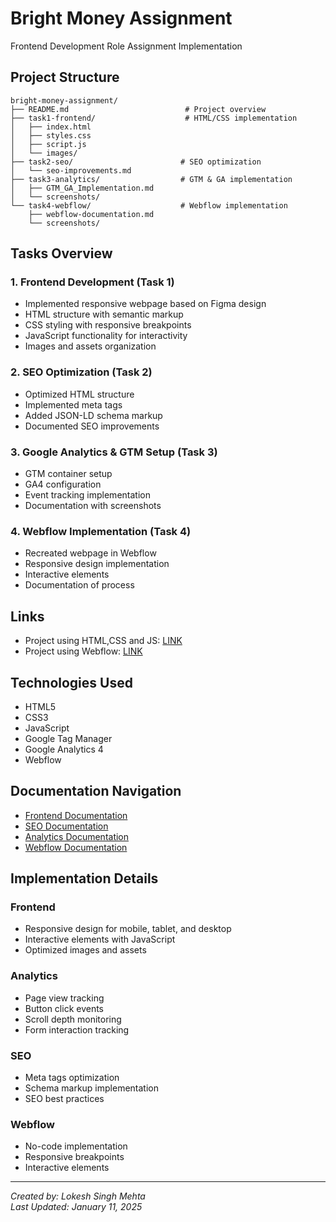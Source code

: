 # Bright Money Assignment

Frontend Development Role Assignment Implementation

## Project Structure
```
bright-money-assignment/
├── README.md                          # Project overview
├── task1-frontend/                    # HTML/CSS implementation
│   ├── index.html
│   ├── styles.css
│   ├── script.js
│   └── images/
├── task2-seo/                        # SEO optimization
│   └── seo-improvements.md
├── task3-analytics/                  # GTM & GA implementation
│   ├── GTM_GA_Implementation.md
│   └── screenshots/
└── task4-webflow/                    # Webflow implementation
    ├── webflow-documentation.md
    └── screenshots/
```

## Tasks Overview

### 1. Frontend Development (Task 1)
- Implemented responsive webpage based on Figma design
- HTML structure with semantic markup
- CSS styling with responsive breakpoints
- JavaScript functionality for interactivity
- Images and assets organization

### 2. SEO Optimization (Task 2)
- Optimized HTML structure
- Implemented meta tags
- Added JSON-LD schema markup
- Documented SEO improvements

### 3. Google Analytics & GTM Setup (Task 3)
- GTM container setup
- GA4 configuration
- Event tracking implementation
- Documentation with screenshots

### 4. Webflow Implementation (Task 4)
- Recreated webpage in Webflow
- Responsive design implementation
- Interactive elements
- Documentation of process

## Links
- Project using HTML,CSS and JS: [LINK](https://brightmoney-landing-page-1xzp.vercel.app/)
-  Project using Webflow: [LINK](https://bright-money-landing-page.webflow.io/)

## Technologies Used
- HTML5
- CSS3
- JavaScript
- Google Tag Manager
- Google Analytics 4
- Webflow

## Documentation Navigation
- [Frontend Documentation](./task1-frontend/README.md)
- [SEO Documentation](./task2-seo/seo-improvements.md)
- [Analytics Documentation](./task3-analytics/GTM_GA_Implementation.md)
- [Webflow Documentation](./task4-webflow/webflow-documentation.md)

## Implementation Details

### Frontend
- Responsive design for mobile, tablet, and desktop
- Interactive elements with JavaScript
- Optimized images and assets

### Analytics
- Page view tracking
- Button click events
- Scroll depth monitoring
- Form interaction tracking

### SEO
- Meta tags optimization
- Schema markup implementation
- SEO best practices

### Webflow
- No-code implementation
- Responsive breakpoints
- Interactive elements

---
*Created by: Lokesh Singh Mehta*  
*Last Updated: January 11, 2025*